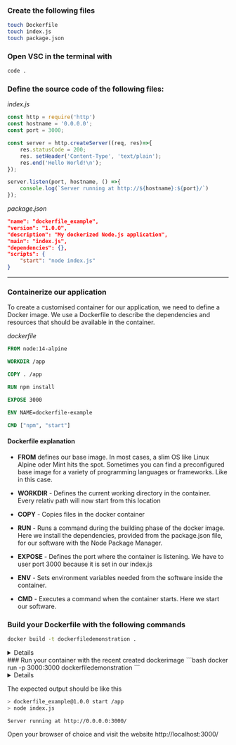 ### Create the following files
```bash
touch Dockerfile
touch index.js
touch package.json
```

### Open VSC in the terminal with
```bash
code .
```

### Define the source code of the following files:

*index.js*
```javascript
const http = require('http')
const hostname = '0.0.0.0';
const port = 3000;

const server = http.createServer((req, res)=>{
    res.statusCode = 200;
    res. setHeader('Content-Type', 'text/plain');
    res.end('Hello World!\n');
});

server.listen(port, hostname, () =>{
    console.log(`Server running at http://${hostname}:${port}/`)
});
```

*package.json*
```json
"name": "dockerfile_example",
"version": "1.0.0",
"description": "My dockerized Node.js application",
"main": "index.js",
"dependencies": {},
"scripts": {
    "start": "node index.js"
}
```
---
### Containerize our application
To create a customised container for our application, we need to define a Docker image. We use a Dockerfile to describe the dependencies and resources that should be available in the container.

*dockerfile*
```dockerfile
FROM node:14-alpine

WORKDIR /app

COPY . /app

RUN npm install

EXPOSE 3000

ENV NAME=dockerfile-example

CMD ["npm", "start"]
```

#### Dockerfile explanation
- **FROM** defines our base image. In most cases, a slim OS like Linux Alpine oder Mint hits the spot. Sometimes you can find a preconfigured base image for a variety of programming languages or frameworks. Like in this case.

- **WORKDIR** - Defines the current working directory in the container. Every relativ path will now start from this location

- **COPY** - Copies files in the docker container

- **RUN** - Runs a command during the building phase of the docker image. Here we install the dependencies, provided from the package.json file, for our software with the Node Package Manager.

- **EXPOSE** - Defines the port where the container is listening. We have to user port 3000 because it is set in our index.js

- **ENV** - Sets environment variables needed from the software inside the container.

- **CMD** - Executes a command when the container starts. Here we start our software.

### Build your Dockerfile with the following commands
```bash
docker build -t dockerfiledemonstration .
```
<details>
The docker build command builds a docker image based on the dockerfile provided by the command. In our case, the dockerfile is located at our current working directory. So if your pwd is not the one of the save location from your dockerfile, you can adapt it in the command.

The -t tag stand for "tag" and allow us to name your dockerimage. Here, the name is "dockerfiledemonstration", but you can chance it as you like.

To see the created image, you can use the command
	docker image ls
</details>
### Run your container with the recent created dockerimage
```bash
docker run -p 3000:3000 dockerfiledemonstration
```
<details>
As you can remember, we allocated the port 3000 to our node.js server. The map the ports from our docker container to our hosting device, we have to specify this one.
The left side of the mapping stand for the hosting device and the right one for the container side.
Remember: the hosting port can be different from the container port! But as we exposed the port 3000 from our container, this as to be static to reach our node.js server.
</details>

The expected output should be like this
```bash
> dockerfile_example@1.0.0 start /app
> node index.js

Server running at http://0.0.0.0:3000/
```

Open your browser of choice and visit the website http://localhost:3000/